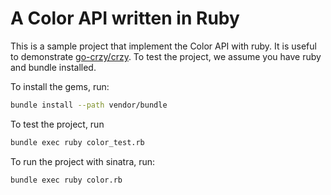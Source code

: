 # A Color API written in Ruby

This is a sample project that implement the Color API with ruby. It is
useful to demonstrate [go-crzy/crzy](https://github.com/go-crzy/crzy). To
test the project, we assume you have ruby and bundle installed. 

To install the gems, run:

```bash
bundle install --path vendor/bundle
```

To test the project, run 

```bash
bundle exec ruby color_test.rb
```

To run the project with sinatra, run:

```
bundle exec ruby color.rb
```
